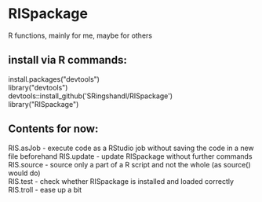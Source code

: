 # RISpackage
R functions, mainly for me, maybe for others

## install via R commands:

install.packages("devtools")  
library("devtools")  
devtools::install_github('SRingshandl/RISpackage')  
library("RISpackage")  

## Contents for now:  
RIS.asJob - execute code as a RStudio job without saving the code in a new file beforehand
RIS.update - update RISpackage without further commands  
RIS.source - source only a part of a R script and not the whole (as source() would do)  
RIS.test - check whether RISpackage is installed and loaded correctly  
RIS.troll - ease up a bit  
